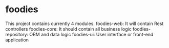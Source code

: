 # foodies
This project contains currently 4 modules.
foodies-web: It will contain Rest controllers
foodies-core: It should contain all business logic
foodies-repository: ORM and data logic
foodies-ui: User interface or front-end application
